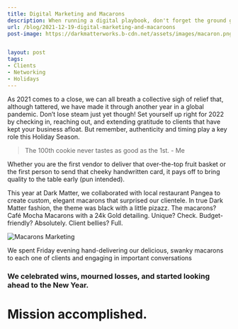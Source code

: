 ```yaml
---
title: Digital Marketing and Macarons
description: When running a digital playbook, don't forget the ground game.
url: /blog/2021-12-19-digital-marketing-and-macaroons
post-image: https://darkmatterworks.b-cdn.net/assets/images/macaron.png


layout: post
tags:
- Clients
- Networking
- Holidays
---
```


As 2021 comes to a close, we can all breath a collective sigh of relief that, although tattered, we have made it through another year in a global pandemic. Don’t lose steam just yet though! Set yourself up right for 2022 by checking in, reaching out, and extending gratitude to clients that have kept your business afloat. But remember, authenticity and timing play a key role this Holiday Season.

>The 100th cookie never tastes as good as the 1st. - Me

Whether you are the first vendor to deliver that over-the-top fruit basket or the first person to send that cheeky handwritten card, it pays off to bring quality to the table early (pun intended).

This year at Dark Matter, we collaborated with local restaurant Pangea to create custom, elegant macarons that surprised our clientele. In true Dark Matter fashion, the theme was black with a little pizazz. The macarons? Café Mocha Macarons with a 24k Gold detailing. Unique? Check. Budget-friendly? Absolutely. Client bellies? Full.

![Macarons Marketing](https://darkmatterworks.b-cdn.net/assets/images/macarons.jpg)

We spent Friday evening hand-delivering our delicious, swanky macarons to each one of clients and engaging in important conversations

### We celebrated wins, mourned losses, and started looking ahead to the New Year.

# Mission accomplished.
